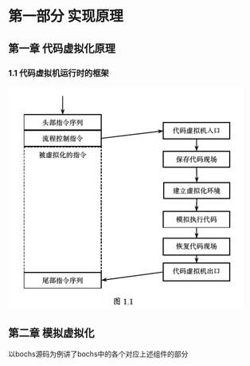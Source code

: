 # 第一部分 实现原理

## 第一章 代码虚拟化原理

### 1.1 代码虚拟机运行时的框架

![](pic/1.png)

## 第二章 模拟虚拟化

以bochs源码为例讲了bochs中的各个对应上述组件的部分